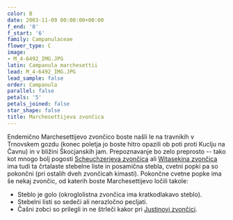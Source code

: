 ```yaml
---
color: B
date: 2003-11-09 00:00:00+00:00
f_end: '8'
f_start: '6'
family: Campanulaceae
flower_type: C
image:
- M_4-6492_IMG.JPG
latin: Campanula marchesettii
lead: M_4-6492_IMG.JPG
lead_sample: false
order: Campanula
parallel: false
petals: '5'
petals_joined: false
star_shape: false
title: Marchesettijeva zvončica
---
```

Endemično Marchesettijevo zvončico boste našli le na travnikih v Trnovskem gozdu (konec poletja jo boste hitro opazili ob poti proti Kuclju na Čavnu) in v bližini Škocjanskih jam. Prepoznavanje bo zelo preprosto -- tako kot mnogo bolj pogosti [Scheuchzerjeva zvončica](../../campanulascheuchzeri/scheuchzerjeva-zvon&#269;ica/) ali [Witasekina zvončica](../../campanulawitasekiana/witasekina-zvon&#269;ica/) ima tudi ta črtalaste stebelne liste in posamična stebla, cvetni popki pa so pokončni (pri ostalih dveh zvončicah kimasti). Pokončne cvetne popke ima še nekaj zvončic, od katerih boste Marchesettijevo ločili takole:

-   Steblo je golo (okroglolistna zvončica ima kratkodlakavo steblo).
-   Stebelni listi so sedeči ali nerazločno pecljati.
-   Čašni zobci so prilegli in ne štrleči kakor pri [Justinovi zvončici](../../campanulajustiniana/justinova-zvon&#269;ica/).
